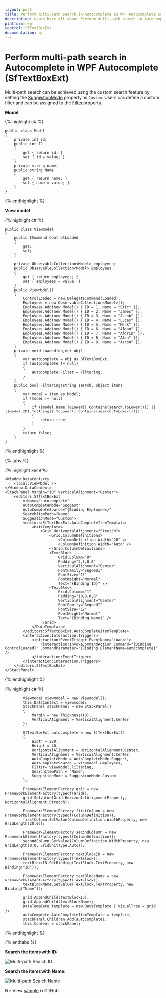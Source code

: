 ```yaml
---
layout: post
title: Perform multi-path search in Autocomplete in WPF Autocomplete control | Syncfusion
description: Learn here all about Perform multi-path search in Autocomplete support in Syncfusion WPF Autocomplete (SfTextBoxExt) control and more.
platform: wpf
control: SfTextBoxExt
documentation: ug
---
```


# Perform multi-path search in Autocomplete in WPF Autocomplete (SfTextBoxExt)

Multi-path search can be achieved using the custom search feature by setting the [SuggestionMode](https://help.syncfusion.com/cr/wpf/Syncfusion.Windows.Controls.Input.SfTextBoxExt.html#Syncfusion_Windows_Controls_Input_SfTextBoxExt_SuggestionMode) property as `Custom`. Users can define a custom filter and can be assigned to the [Filter](https://help.syncfusion.com/cr/wpf/Syncfusion.Windows.Controls.Input.SfTextBoxExt.html#Syncfusion_Windows_Controls_Input_SfTextBoxExt_Filter) property.

**Model**

{% highlight c# %}

    public class Model
    {
        private int id;
        public int ID
        {
            get { return id; }
            set { id = value; }
        }
        private string name;
        public string Name
        {
            get { return name; }
            set { name = value; }
        }
    }
	
{% endhighlight %}

**View model**

{% highlight c# %}

    public class Viewmodel
    {
        public ICommand ControlLoaded
        {
            get;
            set;
        }

        private ObservableCollection<Model> employees;
        public ObservableCollection<Model> Employees
        {
            get { return employees; }
            set { employees = value; }
        }
        public ViewModel()
        {
            ControlLoaded = new DelegateCommand(Loaded);
            Employees = new ObservableCollection<Model>();
            Employees.Add(new Model() { ID = 1, Name = "Eric" });
            Employees.Add(new Model() { ID = 2, Name = "James" });
            Employees.Add(new Model() { ID = 3, Name = "Jacob" });
            Employees.Add(new Model() { ID = 4, Name = "Lucas" });
            Employees.Add(new Model() { ID = 5, Name = "Mark" });
            Employees.Add(new Model() { ID = 6, Name = "Aldan" });
            Employees.Add(new Model() { ID = 7, Name = "Aldrin" });
            Employees.Add(new Model() { ID = 8, Name = "Alan" });
            Employees.Add(new Model() { ID = 9, Name = "Aaron" });
        }
        private void Loaded(object obj)
        {
            var autocomplete = obj as SfTextBoxExt;
            if (autocomplete != null)
            {
                autocomplete.Filter = Filtering;
            }
        }
        public bool Filtering(string search, object item)
        {
            var model = item as Model;
            if (model != null)
            {
                if ((model.Name.ToLower().Contains(search.ToLower())) || ((model.ID).ToString().ToLower().Contains(search.ToLower())))
                {
                    return true;
                }
            }
            return false;
        }
    }
	
{% endhighlight %}

{% tabs %}

{% highlight xaml %}

    <Window.DataContext>
        <local:ViewModel />
    </Window.DataContext>
    <StackPanel Margin="10" VerticalAlignment="Center">
        <editors:SfTextBoxExt
            x:Name="autocomplete"
            AutoCompleteMode="Suggest"
            AutoCompleteSource="{Binding Employees}"
            SearchItemPath="Name"
            SuggestionMode="Custom">
            <editors:SfTextBoxExt.AutoCompleteItemTemplate>
                <DataTemplate>
                    <Grid HorizontalAlignment="Stretch">
                        <Grid.ColumnDefinitions>
                            <ColumnDefinition Width="20" />
                            <ColumnDefinition Width="Auto" />
                        </Grid.ColumnDefinitions>
                        <TextBlock
                            Grid.Column="0"
                            Padding="2,8,0,8"
                            VerticalAlignment="Center"
                            FontFamily="SegoeUI"
                            FontSize="12"
                            FontWeight="Normal"
                            Text="{Binding ID}" />
                        <TextBlock
                            Grid.Column="1"
                            Padding="10,8,0,8"
                            VerticalAlignment="Center"
                            FontFamily="SegoeUI"
                            FontSize="12"
                            FontWeight="Normal"
                            Text="{Binding Name}" />
                    </Grid>
                </DataTemplate>
            </editors:SfTextBoxExt.AutoCompleteItemTemplate>
            <interaction:Interaction.Triggers>
                <interaction:EventTrigger EventName="Loaded">
                    <interaction:InvokeCommandAction Command="{Binding ControlLoaded}" CommandParameter="{Binding ElementName=autocomplete}" />
                </interaction:EventTrigger>
            </interaction:Interaction.Triggers>
        </editors:SfTextBoxExt>
    </StackPanel>

{% endhighlight %}


{% highlight c# %}

            Viewmodel viewmodel = new Viewmodel();
            this.DataContext = viewmodel;
            StackPanel stackPanel = new StackPanel()
            {
                Margin = new Thickness(10),
                VerticalAlignment = VerticalAlignment.Center
            };

            SfTextBoxExt autocomplete = new SfTextBoxExt()
            {
                Width = 200,
                Height = 40,
                HorizontalAlignment = HorizontalAlignment.Center,
                VerticalAlignment = VerticalAlignment.Center,
                AutoCompleteMode = AutoCompleteMode.Suggest,
                AutoCompleteSource = viewmodel.Employees,
                Filter= viewmodel.Filtering,
                SearchItemPath = "Name",
                SuggestionMode = SuggestionMode.Custom
            };

            FrameworkElementFactory grid = new FrameworkElementFactory(typeof(Grid));
            grid.SetValue(Grid.HorizontalAlignmentProperty, HorizontalAlignment.Stretch);

            FrameworkElementFactory firstColumn = new FrameworkElementFactory(typeof(ColumnDefinition));
            firstColumn.SetValue(ColumnDefinition.WidthProperty, new GridLength(20.0));

            FrameworkElementFactory secondColumn = new FrameworkElementFactory(typeof(ColumnDefinition));
            secondColumn.SetValue(ColumnDefinition.WidthProperty, new GridLength(0.0, GridUnitType.Auto));

            FrameworkElementFactory textBlockID = new FrameworkElementFactory(typeof(TextBlock));
            textBlockID.SetBinding(TextBlock.TextProperty, new Binding("ID"));

            FrameworkElementFactory textBlockName = new FrameworkElementFactory(typeof(TextBlock));
            textBlockName.SetValue(TextBlock.TextProperty, new Binding("Name"));

            grid.AppendChild(textBlockID);
            grid.AppendChild(textBlockName);
            DataTemplate template = new DataTemplate { VisualTree = grid };
            autoComplete.AutoCompleteItemTemplate = template;
            stackPanel.Children.Add(autocomplete);
            this.Content = stackPanel;

{% endhighlight %}

{% endtabs %}


**Search the items with ID:**

![Multi-path Search ID](Multipath_Search/Multipath_Search.png)


**Search the items with Name:**

![Multi-path Search Name](Multipath_Search/Multipath_Search_Name.png)


N> View [sample](https://github.com/SyncfusionExamples/wpf-textboxext-examples/tree/master/Samples/Multipath_Search) in GitHub.
